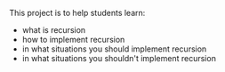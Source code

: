 This project is to help students learn:
- what is recursion
- how to implement recursion
- in what situations you should implement recursion
- in what situations you shouldn't implement recursion